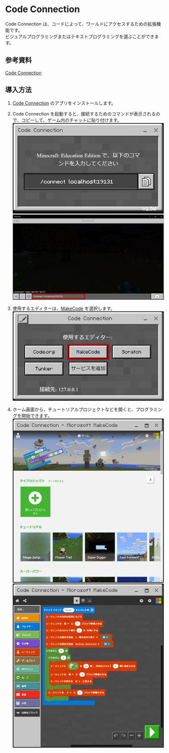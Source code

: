 # Code Connection

Code Connection は、コードによって、ワールドにアクセスするための拡張機能です。  
ビジュアルプログラミングまたはテキストプログラミングを選ぶことができます。

## 参考資料

[Code Connection](https://minecraft-ja.gamepedia.com/Code_Connection)

## 導入方法

1. [Code Connection](https://www.microsoft.com/ja-jp/p/code-connection-for-minecraft/9ppfpg2fg2qb) のアプリをインストールします。

1. Code Connection を起動すると、接続するためのコマンドが表示されるので、コピーして、ゲーム内のチャットに貼り付けます。
  ![install_cc_01](images/setup_edu_cc_01.png)
  ![install_cc_02](images/setup_edu_cc_02.png)

1. 使用するエディターは、[MakeCode](https://minecraft.makecode.com/) を選択します。
  ![install_cc_03](images/setup_edu_cc_03.png)

1. ホーム画面から、チュートリアルプロジェクトなどを開くと、プログラミングを開始できます。
  ![install_cc_04](images/setup_edu_cc_04.png)
  ![install_cc_05](images/setup_edu_cc_05.png)
